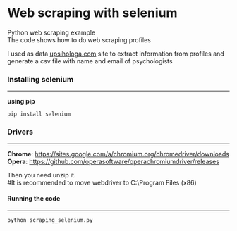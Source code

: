 # Web scraping with selenium
Python web scraping example  
The code shows how to do web scraping profiles  

I used as data [upsihologa.com](https://upsihologa.com.ua) site to extract information from profiles and generate a csv file with name and email of psychologists

### Installing selenium
***

__using pip__
```
pip install selenium
```

### Drivers
***

__Chrome__: 
https://sites.google.com/a/chromium.org/chromedriver/downloads  
__Opera__: 
https://github.com/operasoftware/operachromiumdriver/releases  


Then you need unzip it.  
\#It is recommended to move webdriver to C:\Program Files (x86)

#### Running the code
***
```
python scraping_selenium.py
```
